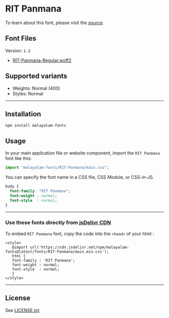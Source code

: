 # RIT Panmana

To learn about this font, please visit the [source](https://gitlab.com/rit-fonts/Panmana).

## Font Files

Version: `1.3`

* [RIT-Panmana-Regular.woff2](RIT-Panmana-Regular.woff2)

## Supported variants

* Weights: Normal (400)
* Styles: Normal

---

## Installation

```shell
npm install malayalam-fonts
```
## Usage

In your main application file or website component, import the `RIT Panmana` font like this:

```javascript
import "malayalam-fonts/RIT-Panmana/main.css";
```
You can specify the font name in a CSS file, CSS Module, or CSS-in-JS.

```css
body {
  font-family: "RIT Panmana";
  font-weight : normal;
  font-style  : normal;
}
```
---

### Use these fonts directly from [jsDelivr CDN](https://www.jsdelivr.com/package/npm/malayalam-fonts)

To embed `RIT Panmana` font, copy the code into the `<head>` of your html :

````
<style>
   @import url('https://cdn.jsdelivr.net/npm/malayalam-fonts@latest/fonts/RIT-Panmana/main.min.css');
   html {
   font-family : 'RIT Panmana';
   font-weight : normal;
   font-style  : normal;
   }
</style>
````
---
## License

See [LICENSE.txt](LICENSE.txt)
